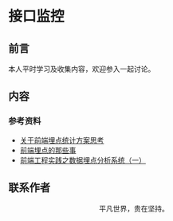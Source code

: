 # 接口监控

## 前言

本人平时学习及收集内容，欢迎参入一起讨论。

## 内容

### 参考资料

- [关于前端埋点统计方案思考](https://juejin.im/post/5c178aaaf265da6147702108)
- [前端埋点的那些事](http://www.imooc.com/article/27151)
- [前端工程实践之数据埋点分析系统（一）](https://www.zoo.team/article/data-analysis-one)

## 联系作者

<div align="center">
    <p>
        平凡世界，贵在坚持。
    </p>
    <img :src="$withBase('/about/contact.png')" />
</div>

